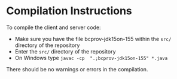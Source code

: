 # Compilation Instructions

To compile the client and server code:
 - Make sure you have the file bcprov-jdk15on-155 within the `src/` directory of the repository
 - Enter the `src/` directory of the repository
 - On Windows type `javac -cp  ".;bcprov-jdk15on-155" *.java`

There should be no warnings or errors in the compilation.